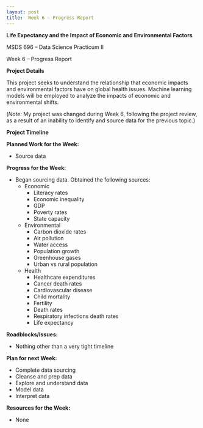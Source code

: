 ```yaml
---
layout: post
title:  Week 6 – Progress Report
---
```

**Life Expectancy and the Impact of Economic and Environmental Factors**

MSDS 696 – Data Science Practicum II

Week 6 – Progress Report

**Project Details**

This project seeks to understand the relationship that economic impacts and environmental factors have on global health issues. Machine learning models will be employed to analyze the impacts of economic and environmental shifts.

(*Note:* My project was changed during Week 6, following the project review, as a result of an inability to identify and source data for the previous topic.)  

**Project Timeline**



**Planned Work for the Week:**

* Source data

**Progress for the Week:**

* Began sourcing data. Obtained the following sources:
    * Economic
        * Literacy rates
        * Economic inequality
        * GDP
        * Poverty rates
        * State capacity
    * Environmental
        * Carbon dioxide rates
        * Air pollution
        * Water access
        * Population growth
        * Greenhouse gases
        * Urban vs rural population
    * Health
        * Healthcare expenditures
        * Cancer death rates
        * Cardiovascular disease
        * Child mortality
        * Fertility
        * Death rates
        * Respiratory infections death rates
        * Life expectancy

**Roadblocks/Issues:** 

* Nothing other than a very tight timeline

**Plan for next Week:**

* Complete data sourcing
* Cleanse and prep data
* Explore and understand data
* Model data
* Interpret data

**Resources for the Week:**

* None
